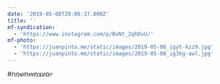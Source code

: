 ```yaml
---
date: '2019-05-08T20:06:37.000Z'
title: ''
mf-syndication:
  - 'https://www.instagram.com/p/BxNt_2qhDvU/'
mf-photo:
  - 'https://juanpinto.me/static/images/2019-05-08_igyt-kzz9.jpg'
  - 'https://juanpinto.me/static/images/2019-05-08_ig3kg-awl.jpg'
---
```

#יוםעצמאותשמח
